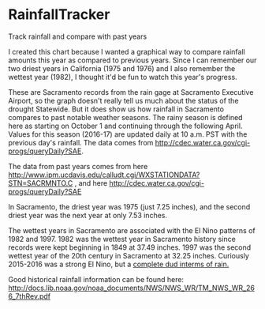 # RainfallTracker
Track rainfall and compare with past years

I created this chart because I wanted a graphical way to compare rainfall amounts this year as compared to previous years. Since I can remember our two driest years in California (1975 and 1976) and I also remember the wettest year (1982), I thought it'd be fun to watch this year's progress.

These are Sacramento records from the rain gage at Sacramento Executive Airport, so the graph doesn't really tell us much about the status of the drought Statewide. But it does show us how rainfall in Sacramento compares to past notable weather seasons. The rainy season is defined here as starting on October 1 and continuing through the following April. Values for this season (2016-17) are updated daily at 10 a.m. PST with the previous day's rainfall. The data comes from <a href="http://cdec.water.ca.gov/cgi-progs/queryDaily?SAE">http://cdec.water.ca.gov/cgi-progs/queryDaily?SAE</a>.

The data from past years comes from here <a href="http://www.ipm.ucdavis.edu/calludt.cgi/WXSTATIONDATA?STN=SACRMNTO.C">
                        http://www.ipm.ucdavis.edu/calludt.cgi/WXSTATIONDATA?STN=SACRMNTO.C</a>
        , and here <a href="http://cdec.water.ca.gov/cgi-progs/queryDaily?SAE">
                        http://cdec.water.ca.gov/cgi-progs/queryDaily?SAE</a>

In Sacramento, the driest year was 1975 (just 7.25 inches), and the second driest year was the next year at only 7.53 inches.

The wettest years in Sacramento are associated with the El Nino patterns of 1982 and 1997. 1982 was the wettest year in Sacramento history since records were kept beginning in 1849 at 37.49 inches. 1997 was the second wettest year of the 20th century in Sacramento at 32.25 inches. Curiously 2015-2016 was a strong El Nino, but a <a href="http://www.dougfredericks.net/SacraNino">complete dud interms of rain.</a>

Good historical rainfall information can be found here: <a href="http://docs.lib.noaa.gov/noaa_documents/NWS/NWS_WR/TM_NWS_WR_266_7thRev.pdf">http://docs.lib.noaa.gov/noaa_documents/NWS/NWS_WR/TM_NWS_WR_266_7thRev.pdf</a>

